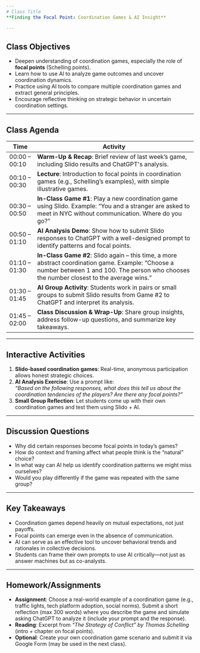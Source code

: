 ```yaml
---
# Class Title
**Finding the Focal Point: Coordination Games & AI Insight**

---
```


## Class Objectives
- Deepen understanding of coordination games, especially the role of **focal points** (Schelling points).  
- Learn how to use AI to analyze game outcomes and uncover coordination dynamics.  
- Practice using AI tools to compare multiple coordination games and extract general principles.  
- Encourage reflective thinking on strategic behavior in uncertain coordination settings.

---

## Class Agenda

| Time | Activity |
|------|---------|
| 00:00 – 00:10 | **Warm-Up & Recap**: Brief review of last week’s game, including Slido results and ChatGPT's analysis. |
| 00:10 – 00:30 | **Lecture**: Introduction to focal points in coordination games (e.g., Schelling’s examples), with simple illustrative games. |
| 00:30 – 00:50 | **In-Class Game #1**: Play a new coordination game using Slido. Example: “You and a stranger are asked to meet in NYC without communication. Where do you go?” |
| 00:50 – 01:10 | **AI Analysis Demo**: Show how to submit Slido responses to ChatGPT with a well-designed prompt to identify patterns and focal points. |
| 01:10 – 01:30 | **In-Class Game #2**: Slido again – this time, a more abstract coordination game. Example: “Choose a number between 1 and 100. The person who chooses the number closest to the average wins.” |
| 01:30 – 01:45 | **AI Group Activity**: Students work in pairs or small groups to submit Slido results from Game #2 to ChatGPT and interpret its analysis. |
| 01:45 – 02:00 | **Class Discussion & Wrap-Up**: Share group insights, address follow-up questions, and summarize key takeaways. |

---

## Interactive Activities

1. **Slido-based coordination games**: Real-time, anonymous participation allows honest strategic choices.
2. **AI Analysis Exercise**: Use a prompt like:  
   *“Based on the following responses, what does this tell us about the coordination tendencies of the players? Are there any focal points?”*
3. **Small Group Reflection**: Let students come up with their own coordination games and test them using Slido + AI.

---

## Discussion Questions

- Why did certain responses become focal points in today’s games?
- How do context and framing affect what people think is the “natural” choice?
- In what way can AI help us identify coordination patterns we might miss ourselves?
- Would you play differently if the game was repeated with the same group?

---

## Key Takeaways

- Coordination games depend heavily on mutual expectations, not just payoffs.
- Focal points can emerge even in the absence of communication.
- AI can serve as an effective tool to uncover behavioral trends and rationales in collective decisions.
- Students can frame their own prompts to use AI critically—not just as answer machines but as co-analysts.

---

## Homework/Assignments

- **Assignment**: Choose a real-world example of a coordination game (e.g., traffic lights, tech platform adoption, social norms). Submit a short reflection (max 300 words) where you describe the game and simulate asking ChatGPT to analyze it (include your prompt and the response).
- **Reading**: Excerpt from *“The Strategy of Conflict” by Thomas Schelling* (intro + chapter on focal points).
- **Optional**: Create your own coordination game scenario and submit it via Google Form (may be used in the next class).

